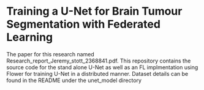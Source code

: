 # Training a U-Net for Brain Tumour Segmentation with Federated Learning


The paper for this research named Research_report_Jeremy_stott_2368841.pdf.
This repository contains the source code for the stand alone U-Net as well as an FL implmentation using Flower for training U-Net in a distributed manner. Dataset details can be found in the README under the unet_model directory
